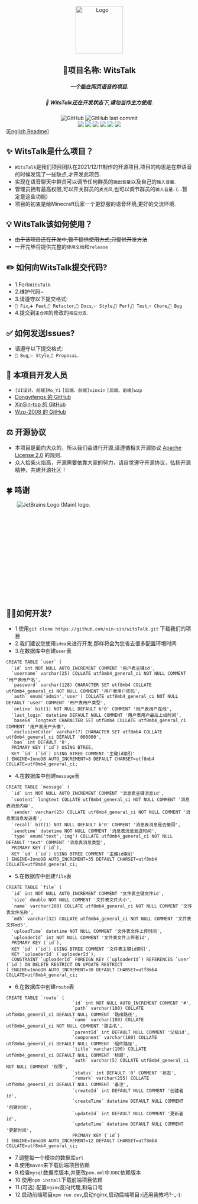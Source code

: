 <div align="center"><img alt="Logo" height="128" src="web/src/assets/logo.png" width="128"/></div>

<h2 align="center">🌟项目名称: WitsTalk</h2>
<h5 align="center">一个能在网页语音的项目.</h5>
<h5 align="center">🚧 WitsTalk还在开发状态下,请勿当作主力使用.</h5>

<div align="center">
    <img alt="GitHub" src="https://img.shields.io/github/license/xin-sin/WitsTalk?style=for-the-badge">
    <img alt="GitHub last commit" src="https://img.shields.io/github/last-commit/xin-sin/WitsTalk/Experimental-UI?style=for-the-badge">
</div>

<div align="center">
    <img src="https://img.shields.io/badge/Node-%3E%3Dv14.18.1-green">
    <img src="https://img.shields.io/badge/Vue-v3.0-blue">
    <img src="https://img.shields.io/badge/yarn-v1.22.19-yellow">
    <img src="https://img.shields.io/badge/Java-%3E%3Dv1.8-orange">
    <img src="https://img.shields.io/badge/SPRING%20BOOT-v2.7-green">
    <img src="https://img.shields.io/badge/Nety-v4.1.86.Final-lightgrey">
</div>

<div>
    <a href="./README.md">[English Readme]</a>
</div>

## ✨ WitsTalk是什么项目？
- `WitsTalk`是我们项目团队在2021/12/11制作的开源项目,项目的构思是在群语音的时候发现了一些缺点,才开发此项目.
- 实现在语音聊天中群员可以调节任何群员的`输出音量`以及自己的`输入音量`.
- 管理员拥有最高权限,可以开关群员的`麦克风`,也可以调节群员的`输入音量`. (...暂定是这些功能)
- 项目的初衷是给Minecraft玩家一个更舒服的语音环境,更好的交流环境.

## 💡️ WitsTalk该如何使用？
- ~~由于该项目还在开发中,暂不提供使用方式,只提供开发方法~~
- 一开完毕将提供完整的`使用文档`和`release`

## ✏️ 如何向WitsTalk提交代码?
- 1.Fork`WitsTalk`
- 2.维护代码~
- 3.请遵守以下提交格式:
- `🚧 Fix`,`➕ Feat`,`🔨 Refactor`,`📝 Docs`,`✨ Style`,`🍱 Perf`,`🔧 Test`,`⚡️ Chore`,`🐛 Bug`
- 4.提交到`主仓库`的修改的`相应分支`.

## ✅ 如何发送Issues?
- 请遵守以下提交格式:
- `🐛 Bug`,`✨ Style`,`🎨 Proposai`.

## 👥 本项目开发人员
- `[UI设计、前端]Mo_Yi`  `[后端、前端]xinxin`  `[后端、前端]wzp`
- [Dongyifengs 的 GitHub](https://github.com/Dongyifengs)
- [XinSin-top 的 GitHub](https://github.com/xin-sin)
- [Wzp-2008 的 GitHub](https://github.com/Wzp-2008)

## ⚖️ 开源协议
- 本项目是面向大众的，所以我们会进行开源,请遵循相关开源协议 [Apache License 2.0](https://github.com/XinSin-top/witsTalk/blob/main/LICENSE) 的规则.
- 众人拾柴火焰高，开源需要依靠大家的努力，请自觉遵守开源协议，弘扬开源精神，共建开源社区！

## 🍀 鸣谢
<div style="width: 256px;height: 256px;text-align: center">
<img src="https://resource.jetbrains.com/storage/products/company/brand/logos/jb_beam.png" alt="JetBrains Logo (Main) logo.">
</div>


## 🧑‍💻如何开发?
- 1.使用`git clone https://github.com/xin-sin/witsTalk.git` 下载我们的项目
- 2.我们建议您使用`idea`来进行开发,那样将会为您省去很多配置环境时间
- 3.在数据库中创建`user`表

``` mysql
CREATE TABLE `user` (
  `id` int NOT NULL AUTO_INCREMENT COMMENT '用户表主键id',
  `username` varchar(25) COLLATE utf8mb4_general_ci NOT NULL COMMENT '用户表用户名',
  `password` varchar(128) CHARACTER SET utf8mb4 COLLATE utf8mb4_general_ci NOT NULL COMMENT '用户表用户密码',
  `auth` enum('admin','user') COLLATE utf8mb4_general_ci NOT NULL DEFAULT 'user' COMMENT '用户表用户类型',
  `online` bit(1) NOT NULL DEFAULT b'0' COMMENT '用户表用户在线',
  `last_login` datetime DEFAULT NULL COMMENT '用户表用户最后上线时间',
  `base64` longtext CHARACTER SET utf8mb4 COLLATE utf8mb4_general_ci COMMENT '用户表用户头像',
  `exclusiveColor` varchar(7) CHARACTER SET utf8mb4 COLLATE utf8mb4_general_ci DEFAULT '000000',
  `ban` int DEFAULT '0',
  PRIMARY KEY (`id`) USING BTREE,
  KEY `id` (`id`) USING BTREE COMMENT '主键id索引'
) ENGINE=InnoDB AUTO_INCREMENT=8 DEFAULT CHARSET=utf8mb4 COLLATE=utf8mb4_general_ci;
```
- 4.在数据库中创建`message`表

``` mysql
CREATE TABLE `message` (
  `id` int NOT NULL AUTO_INCREMENT COMMENT '消息表主键消息id',
  `content` longtext COLLATE utf8mb4_general_ci NOT NULL COMMENT '消息表消息内容',
  `sender` varchar(25) COLLATE utf8mb4_general_ci NOT NULL COMMENT '消息表消息发送者',
  `recall` bit(1) NOT NULL DEFAULT b'0' COMMENT '消息表消息是否撤回',
  `sendtime` datetime NOT NULL COMMENT '消息表消息发送时间',
  `type` enum('text','img') COLLATE utf8mb4_general_ci NOT NULL DEFAULT 'text' COMMENT '消息表消息类型',
  PRIMARY KEY (`id`),
  KEY `id` (`id`) USING BTREE COMMENT '主键id索引'
) ENGINE=InnoDB AUTO_INCREMENT=35 DEFAULT CHARSET=utf8mb4 COLLATE=utf8mb4_general_ci;
```
- 5.在数据库中创建`file`表

``` mysql
CREATE TABLE `file` (
  `id` int NOT NULL AUTO_INCREMENT COMMENT '文件表主键文件id',
  `size` double NOT NULL COMMENT '文件表文件大小',
  `name` varchar(200) COLLATE utf8mb4_general_ci NOT NULL COMMENT '文件表文件名称',
  `md5` varchar(32) COLLATE utf8mb4_general_ci NOT NULL COMMENT '文件表文件md5',
  `uploadTime` datetime NOT NULL COMMENT '文件表文件上传时间',
  `uploaderId` int NOT NULL COMMENT '文件表文件上传者id',
  PRIMARY KEY (`id`),
  KEY `id` (`id`) USING BTREE COMMENT '文件表主键id索引',
  KEY `uploaderId` (`uploaderId`),
  CONSTRAINT `uploaderId` FOREIGN KEY (`uploaderId`) REFERENCES `user` (`id`) ON DELETE RESTRICT ON UPDATE RESTRICT
) ENGINE=InnoDB AUTO_INCREMENT=30 DEFAULT CHARSET=utf8mb4 COLLATE=utf8mb4_general_ci;
```

- 6.在数据库中创建`route`表

```mysql
CREATE TABLE `route` (
                         `id` int NOT NULL AUTO_INCREMENT COMMENT '#',
                         `path` varchar(100) COLLATE utf8mb4_general_ci DEFAULT NULL COMMENT '路由路径',
                         `name` varchar(100) COLLATE utf8mb4_general_ci NOT NULL COMMENT '路由名',
                         `parentId` int DEFAULT NULL COMMENT '父级id',
                         `component` varchar(100) COLLATE utf8mb4_general_ci DEFAULT NULL COMMENT '组件路径',
                         `title` varchar(100) COLLATE utf8mb4_general_ci DEFAULT NULL COMMENT '标题',
                         `auth` varchar(5) COLLATE utf8mb4_general_ci NOT NULL COMMENT '权限',
                         `status` int DEFAULT '0' COMMENT '状态',
                         `remark` varchar(255) COLLATE utf8mb4_general_ci DEFAULT NULL COMMENT '备注',
                         `createId` int DEFAULT NULL COMMENT '创建者id',
                         `createTime` datetime DEFAULT NULL COMMENT '创建时间',
                         `updateId` int DEFAULT NULL COMMENT '更新者id',
                         `updateTime` datetime DEFAULT NULL COMMENT '更新时间',
                         PRIMARY KEY (`id`)
) ENGINE=InnoDB AUTO_INCREMENT=12 DEFAULT CHARSET=utf8mb4 COLLATE=utf8mb4_general_ci;
```

- 7.调整每一个模块的数据库`url`
- 8.使用`maven`来下载后端项目依赖
- 9.检查`mysql`数据库版本,并更改`pom.xml`中`JDBC`依赖版本
- 10.使用`npm install`下载前端项目依赖
- 11.(可选).配置`nginx`反向代理,和端口号
- 12.启动前端项目`npm run dev`,启动nginx,启动后端项目:(还用我教吗?-_-):